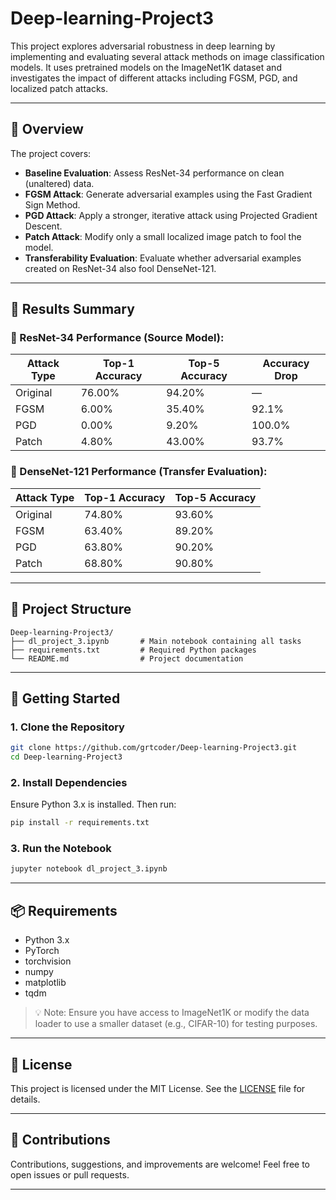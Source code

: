 # Deep-learning-Project3

This project explores adversarial robustness in deep learning by implementing and evaluating several attack methods on image classification models. It uses pretrained models on the ImageNet1K dataset and investigates the impact of different attacks including FGSM, PGD, and localized patch attacks.

---

## 📌 Overview

The project covers:

- **Baseline Evaluation**: Assess ResNet-34 performance on clean (unaltered) data.
- **FGSM Attack**: Generate adversarial examples using the Fast Gradient Sign Method.
- **PGD Attack**: Apply a stronger, iterative attack using Projected Gradient Descent.
- **Patch Attack**: Modify only a small localized image patch to fool the model.
- **Transferability Evaluation**: Evaluate whether adversarial examples created on ResNet-34 also fool DenseNet-121.

---

## 🧪 Results Summary

### 🔹 ResNet-34 Performance (Source Model):

| Attack Type | Top-1 Accuracy | Top-5 Accuracy | Accuracy Drop |
|-------------|----------------|----------------|----------------|
| Original    | 76.00%         | 94.20%         | —              |
| FGSM        | 6.00%          | 35.40%         | 92.1%          |
| PGD         | 0.00%          | 9.20%          | 100.0%         |
| Patch       | 4.80%          | 43.00%         | 93.7%          |

### 🔹 DenseNet-121 Performance (Transfer Evaluation):

| Attack Type | Top-1 Accuracy | Top-5 Accuracy |
|-------------|----------------|----------------|
| Original    | 74.80%         | 93.60%         |
| FGSM        | 63.40%         | 89.20%         |
| PGD         | 63.80%         | 90.20%         |
| Patch       | 68.80%         | 90.80%         |

---

## 📁 Project Structure

```
Deep-learning-Project3/
├── dl_project_3.ipynb       # Main notebook containing all tasks
├── requirements.txt         # Required Python packages
└── README.md                # Project documentation
```

---

## 🚀 Getting Started

### 1. Clone the Repository

```bash
git clone https://github.com/grtcoder/Deep-learning-Project3.git
cd Deep-learning-Project3
```

### 2. Install Dependencies

Ensure Python 3.x is installed. Then run:

```bash
pip install -r requirements.txt
```

### 3. Run the Notebook

```bash
jupyter notebook dl_project_3.ipynb
```

---

## 📦 Requirements

- Python 3.x
- PyTorch
- torchvision
- numpy
- matplotlib
- tqdm

> 💡 Note: Ensure you have access to ImageNet1K or modify the data loader to use a smaller dataset (e.g., CIFAR-10) for testing purposes.

---

## 📄 License

This project is licensed under the MIT License. See the [LICENSE](LICENSE) file for details.

---

## 🤝 Contributions

Contributions, suggestions, and improvements are welcome! Feel free to open issues or pull requests.

---
